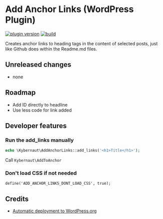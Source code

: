 # Add Anchor Links (WordPress Plugin)

[![plugin version](https://img.shields.io/wordpress/plugin/v/add-anchor-links.svg)](https://wordpress.org/plugins/add-anchor-links)
[![build](https://travis-ci.com/vyskoczilova/add-anchor-links.svg?branch=master)](https://travis-ci.com/github/vyskoczilova/add-anchor-links)

Creates anchor links to heading tags in the content of selected posts, just like Github does within the Readme.md files.

## Unreleased changes
* none

## Roadmap
* Add ID directly to headline
* Use less code for link added

## Developer features

### Run the add_links manually

```php
echo \Kybernaut\AddAnchorLinks::add_links('<h1>Title</h1>');
```

Call `Kybernaut\AddToAnchor`
### Don't load CSS if not needed

	define('ADD_ANCHOR_LINKS_DONT_LOAD_CSS', true);

## Credits

* [Automatic deployment to WordPress.org](https://github.com/10up/action-wordpress-plugin-deploy)
